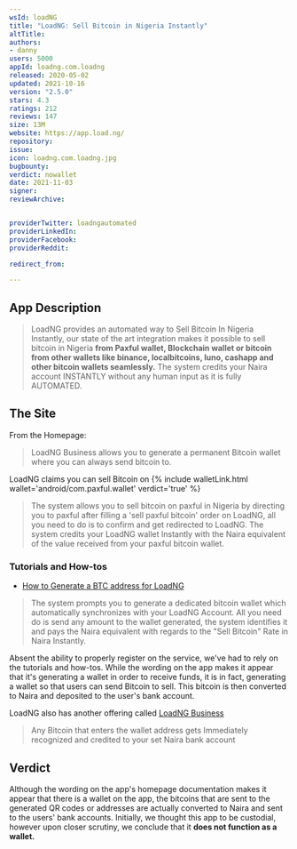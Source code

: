 ```yaml
---
wsId: loadNG
title: "LoadNG: Sell Bitcoin in Nigeria Instantly"
altTitle: 
authors:
- danny
users: 5000
appId: loadng.com.loadng
released: 2020-05-02
updated: 2021-10-16
version: "2.5.0"
stars: 4.3
ratings: 212
reviews: 147
size: 13M
website: https://app.load.ng/
repository: 
issue: 
icon: loadng.com.loadng.jpg
bugbounty: 
verdict: nowallet
date: 2021-11-03
signer: 
reviewArchive:


providerTwitter: loadngautomated
providerLinkedIn: 
providerFacebook: 
providerReddit: 

redirect_from:

---
```



## App Description

> LoadNG provides an automated way to Sell Bitcoin In Nigeria Instantly, our state of the art integration makes it possible to sell bitcoin in Nigeria **from Paxful wallet, Blockchain wallet or bitcoin from other wallets like binance, localbitcoins, luno, cashapp and other bitcoin wallets seamlessly.** The system credits your Naira account INSTANTLY without any human input as it is fully AUTOMATED.

## The Site

From the Homepage:

> LoadNG Business allows you to generate a permanent Bitcoin wallet where you can always send bitcoin to.

LoadNG claims you can sell Bitcoin on {% include walletLink.html wallet='android/com.paxful.wallet' verdict='true' %}

> The system allows you to sell bitcoin on paxful in Nigeria by directing you to paxful after filling a 'sell paxful bitcoin' order on LoadNG, all you need to do is to confirm and get redirected to LoadNG. The system credits your LoadNG wallet Instantly with the Naira equivalent of the value received from your paxful bitcoin wallet.

### Tutorials and How-tos

- [How to Generate a BTC address for LoadNG](https://loadng.zendesk.com/hc/en-us/articles/360013987098-HOW-TO-GENERATE-LoadNG-UNIQUE-WALLET-ADDRESS)

> The system prompts you to generate a dedicated bitcoin wallet which automatically synchronizes with your LoadNG Account. All you need do is send any amount to the wallet generated, the system identifies it and pays the Naira equivalent with regards to the "Sell Bitcoin" Rate in Naira Instantly.

Absent the ability to properly register on the service, we've had to rely on the tutorials and how-tos. While the wording on the app makes it appear that it's generating a wallet in order to receive funds, it is in fact, generating a wallet so that users can send Bitcoin to sell. This bitcoin is then converted to Naira and deposited to the user's bank account.

LoadNG also has another offering called [LoadNG Business](https://loadng.zendesk.com/hc/en-us/articles/360014951537-Introducing-LoadNG-Business-You-Can-Now-Send-Bitcoin-To-One-Wallet-Everytime-Anytime-)

> Any Bitcoin that enters the wallet address gets Immediately recognized and credited to your set Naira bank account

## Verdict

Although the wording on the app's homepage documentation makes it appear that there is a wallet on the app, the bitcoins that are sent to the generated QR codes or addresses are actually converted to Naira and sent to the users' bank accounts. Initially, we thought this app to be custodial, however upon closer scrutiny, we conclude that it **does not function as a wallet.**
